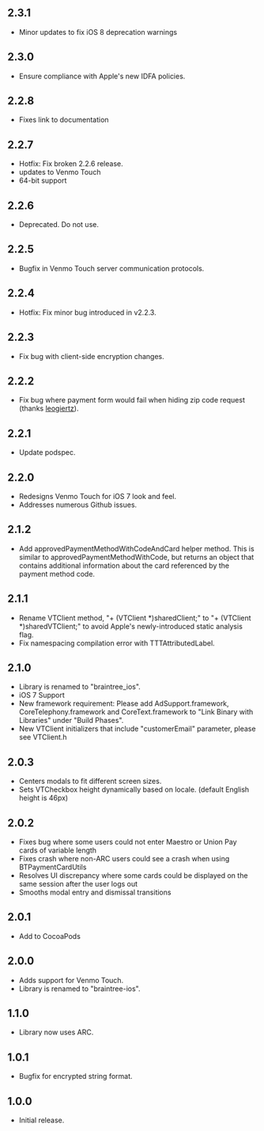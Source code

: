 ## 2.3.1

* Minor updates to fix iOS 8 deprecation warnings

## 2.3.0

* Ensure compliance with Apple's new IDFA policies.

## 2.2.8

* Fixes link to documentation

## 2.2.7

* Hotfix: Fix broken 2.2.6 release.
* updates to Venmo Touch
* 64-bit support

## 2.2.6

* Deprecated. Do not use.

## 2.2.5

* Bugfix in Venmo Touch server communication protocols.

## 2.2.4

* Hotfix: Fix minor bug introduced in v2.2.3.

## 2.2.3

* Fix bug with client-side encryption changes.

## 2.2.2

* Fix bug where payment form would fail when hiding zip code request (thanks [leogiertz](https://github.com/leogiertz)).

## 2.2.1

* Update podspec.

## 2.2.0

* Redesigns Venmo Touch for iOS 7 look and feel.
* Addresses numerous Github issues.

## 2.1.2

* Add approvedPaymentMethodWithCodeAndCard helper method. This is similar to approvedPaymentMethodWithCode, but returns an object that contains additional information about the card referenced by the payment method code. 

## 2.1.1

* Rename VTClient method, "+ (VTClient *)sharedClient;" to "+ (VTClient *)sharedVTClient;" to avoid Apple's newly-introduced static analysis flag.
* Fix namespacing compilation error with TTTAttributedLabel.

## 2.1.0

* Library is renamed to "braintree_ios".
* iOS 7 Support
* New framework requirement: Please add AdSupport.framework, CoreTelephony.framework and CoreText.framework to "Link Binary with Libraries" under "Build Phases".
* New VTClient initializers that include "customerEmail" parameter, please see VTClient.h

## 2.0.3

* Centers modals to fit different screen sizes.
* Sets VTCheckbox height dynamically based on locale. (default English height is 46px)

## 2.0.2

* Fixes bug where some users could not enter Maestro or Union Pay cards of variable length
* Fixes crash where non-ARC users could see a crash when using BTPaymentCardUtils
* Resolves UI discrepancy where some cards could be displayed on the same session after the user logs out
* Smooths modal entry and dismissal transitions

## 2.0.1

* Add to CocoaPods

## 2.0.0

* Adds support for Venmo Touch.
* Library is renamed to "braintree-ios".

## 1.1.0

* Library now uses ARC.

## 1.0.1

* Bugfix for encrypted string format.

## 1.0.0

* Initial release.
